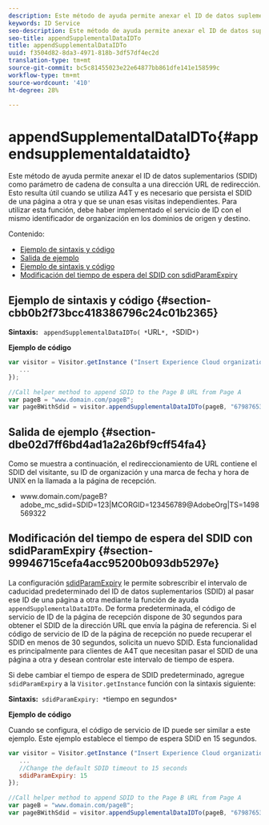 ```yaml
---
description: Este método de ayuda permite anexar el ID de datos suplementarios (SDID) como parámetro de cadena de consulta a una dirección URL de redirección. Esto resulta útil cuando se utiliza A4T y es necesario que persista el SDID de una página a otra y que se unan esas visitas independientes. Para utilizar esta función, debe haber implementado el servicio de ID con el mismo identificador de organización en los dominios de origen y destino.
keywords: ID Service
seo-description: Este método de ayuda permite anexar el ID de datos suplementarios (SDID) como parámetro de cadena de consulta a una dirección URL de redirección. Esto resulta útil cuando se utiliza A4T y es necesario que persista el SDID de una página a otra y que se unan esas visitas independientes. Para utilizar esta función, debe haber implementado el servicio de ID con el mismo identificador de organización en los dominios de origen y destino.
seo-title: appendSupplementalDataIDTo
title: appendSupplementalDataIDTo
uuid: f3504d82-8da3-4971-818b-3df57df4ec2d
translation-type: tm+mt
source-git-commit: bc5c81455023e22e64877bb861dfe141e158599c
workflow-type: tm+mt
source-wordcount: '410'
ht-degree: 28%

---
```



# appendSupplementalDataIDTo{#appendsupplementaldataidto}

Este método de ayuda permite anexar el ID de datos suplementarios (SDID) como parámetro de cadena de consulta a una dirección URL de redirección. Esto resulta útil cuando se utiliza A4T y es necesario que persista el SDID de una página a otra y que se unan esas visitas independientes. Para utilizar esta función, debe haber implementado el servicio de ID con el mismo identificador de organización en los dominios de origen y destino.

Contenido:

<ul class="simplelist"> 
 <li> <a href="../../library/get-set/appendsupplementaldataidto.md#section-cbb0b2f73bcc418386796c24c01b2365" format="dita" scope="local"> Ejemplo de sintaxis y código </a> </li> 
 <li> <a href="../../library/get-set/appendsupplementaldataidto.md#section-dbe02d7ff6bd4ad1a2a26bf9cff54fa4" format="dita" scope="local"> Salida de ejemplo </a> </li> 
 <li> <a href="../../library/get-set/appendsupplementaldataidto.md#section-cbb0b2f73bcc418386796c24c01b2365" format="dita" scope="local"> Ejemplo de sintaxis y código </a> </li> 
 <li> <a href="../../library/get-set/appendsupplementaldataidto.md#section-99946715cefa4acc95200b093db5297e" format="dita" scope="local"> Modificación del tiempo de espera del SDID con sdidParamExpiry </a> </li> 
</ul>

## Ejemplo de sintaxis y código {#section-cbb0b2f73bcc418386796c24c01b2365}

**Sintaxis:** ` appendSupplementalDataIDTo( *`URL`*, *`SDID`*)`

**Ejemplo de código**

```js
var visitor = Visitor.getInstance ("Insert Experience Cloud organization ID here",{ 
   ... 
}); 
 
//Call helper method to append SDID to the Page B URL from Page A 
var pageB = "www.domain.com/pageB"; 
var pageBWithSdid = visitor.appendSupplementalDataIDTo(pageB, "67987653465787219");
```

## Salida de ejemplo  {#section-dbe02d7ff6bd4ad1a2a26bf9cff54fa4}

Como se muestra a continuación, el redireccionamiento de URL contiene el SDID del visitante, su ID de organización y una marca de fecha y hora de UNIX en la llamada a la página de recepción.

<ul class="simplelist"> 
 <li> <span class="codeph"> www.domain.com/pageB?adobe_mc_sdid=SDID=123|MCORGID=123456789@AdobeOrg|TS=1498569322 </span> </li> 
</ul>

## Modificación del tiempo de espera del SDID con sdidParamExpiry {#section-99946715cefa4acc95200b093db5297e}

La configuración [sdidParamExpiry](../../library/function-vars/sdidparamexpiry.md#reference-cef3fd03c43b4772b2422e220b40a458) le permite sobrescribir el intervalo de caducidad predeterminado del ID de datos suplementarios (SDID) al pasar ese ID de una página a otra mediante la función de ayuda `appendSupplementalDataIDTo`. De forma predeterminada, el código de servicio de ID de la página de recepción dispone de 30 segundos para obtener el SDID de la dirección URL que envía la página de referencia. Si el código de servicio de ID de la página de recepción no puede recuperar el SDID en menos de 30 segundos, solicita un nuevo SDID. Esta funcionalidad es principalmente para clientes de A4T que necesitan pasar el SDID de una página a otra y desean controlar este intervalo de tiempo de espera.

Si debe cambiar el tiempo de espera de SDID predeterminado, agregue `sdidParamExpiry` a la `Visitor.getInstance` función con la sintaxis siguiente:

**Sintaxis:**` sdidParamExpiry: *`tiempo en segundos`*`

**Ejemplo de código**

Cuando se configura, el código de servicio de ID puede ser similar a este ejemplo. Este ejemplo establece el tiempo de espera SDID en 15 segundos.

```js
var visitor = Visitor.getInstance ("Insert Experience Cloud organization ID here",{ 
   ... 
   //Change the default SDID timeout to 15 seconds 
   sdidParamExpiry: 15 
}); 
 
//Call helper method to append SDID to the Page B URL from Page A 
var pageB = "www.domain.com/pageB"; 
var pageBWithSdid = visitor.appendSupplementalDataIDTo(pageB, "67987653465787219"); 
```

